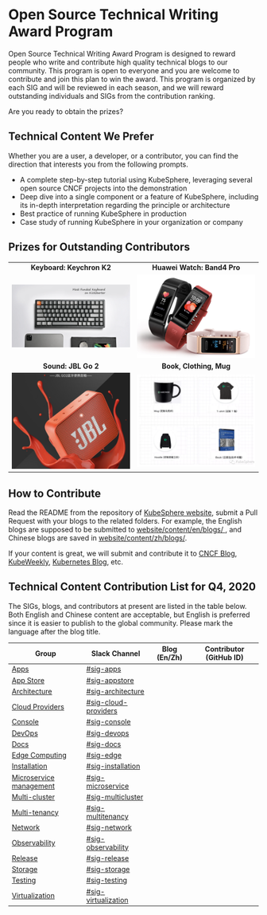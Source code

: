 # Open Source Technical Writing Award Program

Open Source Technical Writing Award Program is designed to reward people who write and contribute high quality technical blogs to our community. This program is open to everyone and you are welcome to contribute and join this plan to win the award. This program is organized by each SIG and will be reviewed in each season, and we will reward outstanding individuals and SIGs from the contribution ranking. 

Are you ready to obtain the prizes?

## Technical Content We Prefer

Whether you are a user, a developer, or a contributor, you can find the direction that interests you from the following prompts. 

- A complete step-by-step tutorial using KubeSphere, leveraging several open source CNCF projects into the demonstration
- Deep dive into a single component or a feature of KubeSphere, including its in-depth interpretation regarding the principle or architecture
- Best practice of running KubeSphere in production
- Case study of running KubeSphere in your organization or company

## Prizes for Outstanding Contributors 

<table>
  <tr>
      <td width="50%" align="center"><b>Keyboard: Keychron K2</b></td>
      <td width="50%" align="center"><b>Huawei Watch: Band4 Pro</b></td>
  </tr>
  <tr>
     <td><img src="images/prize-keyboard.png"/></td>
     <td><img src="images/prize-watch.png"/></td>
  </tr>
  <tr>
      <td width="50%" align="center"><b>Sound: JBL Go 2</b></td>
      <td width="50%" align="center"><b>Book, Clothing, Mug</b></td>
  </tr>
  <tr>
     <td><img src="images/prize-jbl.png"/></td>
     <td><img src="images/prize-logo.png"/></td>
  </tr>
</table>

## How to Contribute

Read the README from the repository of [KubeSphere website](https://github.com/kubesphere/website), submit a Pull Request with your blogs to the related folders. For example, the English blogs are supposed to be submitted to [website/content/en/blogs/
](https://github.com/kubesphere/website/tree/master/content/en/blogs), and Chinese blogs are saved in [website/content/zh/blogs/](https://github.com/kubesphere/website/tree/master/content/zh/blogs).

If your content is great, we will submit and contribute it to [CNCF Blog](https://www.cncf.io/blog/), [KubeWeekly](https://kubeweekly.io/), [Kubernetes Blog](https://kubernetes.io/blog/), etc. 

## Technical Content Contribution List for Q4, 2020

The SIGs, blogs, and contributors at present are listed in the table below. Both English and Chinese content are acceptable, but English is preferred since it is easier to publish to the global community. Please mark the language after the blog title.

| Group |  Slack Channel | Blog (En/Zh) | Contributor (GitHub ID) |
|-------|-------------|--------------|--------------------|
| [Apps](./sig-apps/) | [#sig-apps](https://kubesphere.slack.com/messages/sig-apps) |  |  |
| [App Store](./sig-appstore) |  [#sig-appstore](https://kubesphere.slack.com/messages/sig-appstore) |   |  |
| [Architecture](./sig-architecture) | [#sig-architecture](https://kubesphere.slack.com/messages/sig-architecture) |   |  |
| [Cloud Providers](./sig-cloud-providers) | [#sig-cloud-providers](https://kubesphere.slack.com/messages/sig-cloud-providers) |  |
| [Console](./sig-console) | [#sig-console](https://kubesphere.slack.com/messages/sig-console) | |  |
| [DevOps](./sig-devops) | [#sig-devops](https://kubesphere.slack.com/messages/sig-devops) | |
| [Docs](./sig-docs) | [#sig-docs](https://kubesphere.slack.com/messages/sig-docs) | | |
| [Edge Computing](./sig-edge) | [#sig-edge](https://kubesphere.slack.com/messages/sig-edge) | |  |
| [Installation](./sig-installation) | [#sig-installation](https://kubesphere.slack.com/messages/sig-installation) | |  |
| [Microservice management](./sig-microservice) | [#sig-microservice](https://kubesphere.slack.com/messages/sig-microservice) | |  |
| [Multi-cluster](./sig-multicluster) | [#sig-multicluster](https://kubesphere.slack.com/messages/sig-multicluster) | | |
| [Multi-tenancy](./sig-multitenancy) | [#sig-multitenancy](https://kubesphere.slack.com/messages/sig-multitenancy) | |  |
| [Network](./sig-network) | [#sig-network](https://kubesphere.slack.com/messages/sig-network) | |  |
| [Observability](sig-observability) | [#sig-observability](https://kubesphere.slack.com/messages/sig-observability) | |  |
| [Release](./sig-release) | [#sig-release](https://kubesphere.slack.com/messages/sig-release) |  |
| [Storage](./sig-storage) | [#sig-storage](https://kubesphere.slack.com/messages/sig-storage) |  |
| [Testing](./sig-testing) | [#sig-testing](https://kubesphere.slack.com/messages/sig-testing) | |  |
| [Virtualization](./sig-virtualization) | [#sig-virtualization](https://kubesphere.slack.com/messages/sig-virtualization) | |  |

